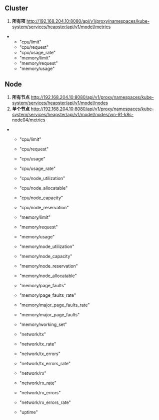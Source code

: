 ## Cluster
1. **所有项** http://192.168.204.10:8080/api/v1/proxy/namespaces/kube-system/services/heapster/api/v1/model/metrics
- 
  - "cpu/limit"
  - "cpu/request"
  - "cpu/usage_rate"
  - "memory/limit"
  - "memory/request"
  - "memory/usage"
 
## Node
1. **所有节点** http://192.168.204.10:8080/api/v1/proxy/namespaces/kube-system/services/heapster/api/v1/model/nodes
2. **单个节点** http://192.168.204.10:8080/api/v1/proxy/namespaces/kube-system/services/heapster/api/v1/model/nodes/vm-9f-k8s-node04/metrics
- 
  - "cpu/limit"
  - "cpu/request"
  - "cpu/usage"
  - "cpu/usage_rate"
  - "cpu/node_utilization"
  - "cpu/node_allocatable"
  - "cpu/node_capacity"
  - "cpu/node_reservation"
  
  - "memory/limit"
  - "memory/request"
  - "memory/usage"
  - "memory/node_utilization"
  - "memory/node_capacity"
  - "memory/node_reservation"
  - "memory/node_allocatable"
  - "memory/page_faults"
  - "memory/page_faults_rate"
  - "memory/major_page_faults_rate"
  - "memory/major_page_faults"
  - "memory/working_set"
  
  - "network/tx"
  - "network/tx_rate"
  - "network/tx_errors"
  - "network/tx_errors_rate"
  
  - "network/rx"
  - "network/rx_rate"
  - "network/rx_errors"
  - "network/rx_errors_rate"
  - "uptime"
